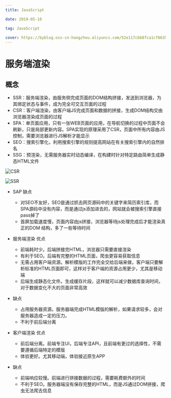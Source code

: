 ```yaml
---
title: JavaScript

date: 2019-05-10

tag: JavaScript

cover: https://byblog.oss-cn-hangzhou.aliyuncs.com/52e117cbb8fca1cf66355eb73a060de6c1952bf7.jpg
---
```


# 服务端渲染

## 概念

- SSR：服务端渲染，由服务侧完成页面的DOM结构拼接，发送到浏览器，为其绑定状态与事件，成为完全可交互页面的过程
- CSR：客户端渲染，由客户端JS完成页面和数据的拼接，生成DOM结构交由浏览器渲染成页面的过程
- SPA：单页面应用，只有一张WEB页面的应用，在导航切换的过程中页面不会刷新，只是局部更新内容。SPA实现的原理采用了CSR，页面中所有内容由JS控制，需要浏览器进行JS解析才能显示
- SEO：搜索引擎化，利用搜索引擎的规则提高网站在有关搜索引擎内的自然排名
- SSG：预渲染，无需服务器实时动态编译，在构建时针对特定路由简单生成静态HTML文件

![CSR](https://byblog.oss-cn-hangzhou.aliyuncs.com/9735a98e2efb25bea15caae7c575d1a26cc418fe.png)

![SSR](https://byblog.oss-cn-hangzhou.aliyuncs.com/0a0fb815ac7f037533aba714e22ca05a5b00b0dc.png)

- SAP 缺点
  - 对SEO不友好，SEO是通过抓去网页源码中的关键字来简历索引库，而SPA源码中没有内容，而是通过js添加进去的，网站就会被搜索引擎直接pass掉了
  - 首屏加载速度慢，页面内容由js拼接，浏览器等待js处理完成后才能渲染真正的DOM 结构，多了一些等待时间

- 服务端渲染 优点
  - 前端耗时少。后端拼接完HTML，浏览器只需要直接渲染
  - 有利于SEO。后端有完整的HTML页面，爬虫更容易获取信息
  - 无需占用客户端资源。解析模版的工作完全交给后端来做，客户端只要解析标准的HTML页面即可，这样对于客户端的资源占用更少，尤其是移动端
  - 后端生成静态化文件。生成缓存片段，这样就可以减少数据库查询时间，对于数据变化不大的页面非常高效

- 缺点
  - 占用服务器资源。服务器端完成HTML模版的解析，如果请求较多，会对服务器造成一定的压力。
  - 不利于前后端分离

- 客户端渲染 优点
  - 前后端分离。前端专注UI，后端专注API，且前端有更过的选择性，不需要遵循后端特定的模版
  - 体验更好。尤其移动端，体验接近原生APP

- 缺点
  - 前端响应较慢。前端进行拼接数据的过程，需要耗费额外的时间
  - 不利于SEO。服务器端没有保存完整的HTML，而是JS通过DOM拼接，爬虫无法爬去信息